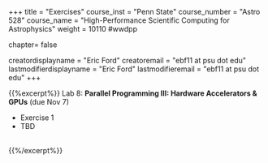 +++
title = "Exercises"
course_inst = "Penn State"
course_number = "Astro 528"
course_name = "High-Performance Scientific Computing for Astrophysics"
weight = 10110  #wwdpp

chapter= false

creatordisplayname = "Eric Ford"
creatoremail = "ebf11 at psu dot edu"
lastmodifierdisplayname = "Eric Ford"
lastmodifieremail = "ebf11 at psu dot edu"
+++


{{%excerpt%}}
Lab 8:  **Parallel Programming III: Hardware Accelerators & GPUs** (due Nov 7)
- Exercise 1
- TBD
<br />
{{%/excerpt%}}
<!--
[Lab 7 Git Repository](https://github.com/PsuAstro528/lab7-start) (due March 24)

- [Exercise 1:  Getting Setup for GPU Computing & Linear Algebra](https://nbviewer.jupyter.org/github/PsuAstro528/lab7-start/blob/master/ex1.ipynb)
- [Exercise 2:  Broadcasting, Fusion, Reductions](https://nbviewer.jupyter.org/github/PsuAstro528/lab7-start/blob/master/ex2.ipynb)
- [Exercise 3:  Low-level GPU Programming](https://nbviewer.jupyter.org/github/PsuAstro528/lab7-start/blob/master/ex3.ipynb)
-->
